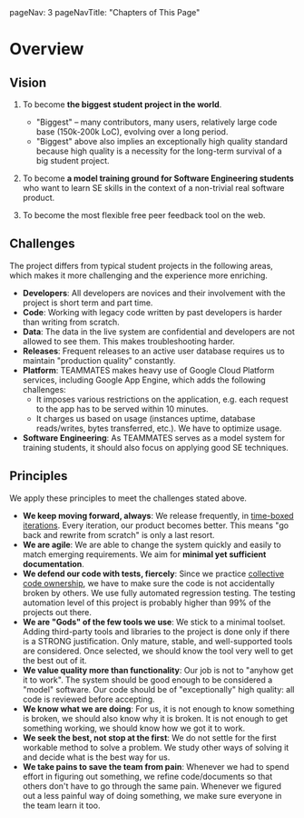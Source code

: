 <frontmatter>
  pageNav: 3
  pageNavTitle: "Chapters of This Page"
</frontmatter>

# Overview

## Vision

1. To become **the biggest student project in the world**.
   * "Biggest" – many contributors, many users, relatively large code base (150k-200k LoC), evolving over a long period.
   * "Biggest" above also implies an exceptionally high quality standard because high quality is a necessity for the long-term survival of a big student project.

1. To become **a model training ground for Software Engineering students** who want to learn SE skills in the context of a non-trivial real software product.

1. To become the most flexible free peer feedback tool on the web.

## Challenges

The project differs from typical student projects in the following areas, which makes it more challenging and the experience more enriching.

* **Developers**: All developers are novices and their involvement with the project is short term and part time.
* **Code**: Working with legacy code written by past developers is harder than writing from scratch.
* **Data**: The data in the live system are confidential and developers are not allowed to see them. This makes troubleshooting harder.
* **Releases**: Frequent releases to an active user database requires us to maintain "production quality" constantly.
* **Platform**: TEAMMATES makes heavy use of Google Cloud Platform services, including Google App Engine, which adds the following challenges:
  * It imposes various restrictions on the application, e.g. each request to the app has to be served within 10 minutes.
  * It charges us based on usage (instances uptime, database reads/writes, bytes transferred, etc.). We have to optimize usage.
* **Software Engineering**: As TEAMMATES serves as a model system for training students, it should also focus on applying good SE techniques.

## Principles

We apply these principles to meet the challenges stated above.

* **We keep moving forward, always**: We release frequently, in [time-boxed iterations](http://en.wikipedia.org/wiki/Timeboxing). Every iteration, our product becomes better. This means "go back and rewrite from scratch" is only a last resort.
* **We are agile**: We are able to change the system quickly and easily to match emerging requirements. We aim for **minimal yet sufficient documentation**.
* **We defend our code with tests, fiercely**: Since we practice [collective code ownership](http://www.extremeprogramming.org/rules/collective.html), we have to make sure the code is not accidentally broken by others. We use fully automated regression testing. The testing automation level of this project is probably higher than 99% of the projects out there.
* **We are "Gods" of the few tools we use**: We stick to a minimal toolset. Adding third-party tools and libraries to the project is done only if there is a STRONG justification. Only mature, stable, and well-supported tools are considered. Once selected, we should know the tool very well to get the best out of it.
* **We value quality more than functionality**: Our job is not to "anyhow get it to work". The system should be good enough to be considered a "model" software. Our code should be of "exceptionally" high quality: all code is reviewed before accepting.
* **We know what we are doing**: For us, it is not enough to know something is broken, we should also know why it is broken. It is not enough to get something working, we should know how we got it to work.
* **We seek the best, not stop at the first**: We do not settle for the first workable method to solve a problem. We study other ways of solving it and decide what is the best way for us.
* **We take pains to save the team from pain**: Whenever we had to spend effort in figuring out something, we refine code/documents so that others don't have to go through the same pain. Whenever we figured out a less painful way of doing something, we make sure everyone in the team learn it too.

